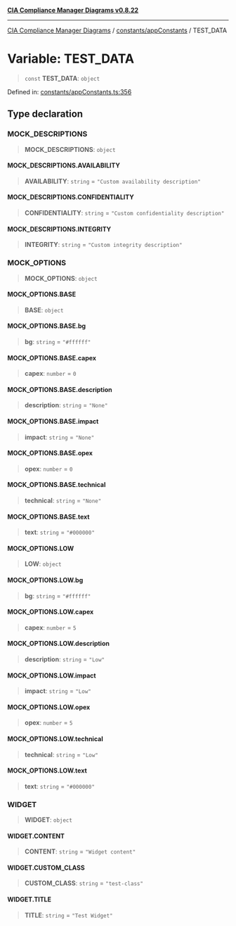 [**CIA Compliance Manager Diagrams v0.8.22**](../../../README.md)

***

[CIA Compliance Manager Diagrams](../../../modules.md) / [constants/appConstants](../README.md) / TEST\_DATA

# Variable: TEST\_DATA

> `const` **TEST\_DATA**: `object`

Defined in: [constants/appConstants.ts:356](https://github.com/Hack23/cia-compliance-manager/blob/5eebba14bef5523072dd8c486c1cd0c7c18766fc/src/constants/appConstants.ts#L356)

## Type declaration

### MOCK\_DESCRIPTIONS

> **MOCK\_DESCRIPTIONS**: `object`

#### MOCK\_DESCRIPTIONS.AVAILABILITY

> **AVAILABILITY**: `string` = `"Custom availability description"`

#### MOCK\_DESCRIPTIONS.CONFIDENTIALITY

> **CONFIDENTIALITY**: `string` = `"Custom confidentiality description"`

#### MOCK\_DESCRIPTIONS.INTEGRITY

> **INTEGRITY**: `string` = `"Custom integrity description"`

### MOCK\_OPTIONS

> **MOCK\_OPTIONS**: `object`

#### MOCK\_OPTIONS.BASE

> **BASE**: `object`

#### MOCK\_OPTIONS.BASE.bg

> **bg**: `string` = `"#ffffff"`

#### MOCK\_OPTIONS.BASE.capex

> **capex**: `number` = `0`

#### MOCK\_OPTIONS.BASE.description

> **description**: `string` = `"None"`

#### MOCK\_OPTIONS.BASE.impact

> **impact**: `string` = `"None"`

#### MOCK\_OPTIONS.BASE.opex

> **opex**: `number` = `0`

#### MOCK\_OPTIONS.BASE.technical

> **technical**: `string` = `"None"`

#### MOCK\_OPTIONS.BASE.text

> **text**: `string` = `"#000000"`

#### MOCK\_OPTIONS.LOW

> **LOW**: `object`

#### MOCK\_OPTIONS.LOW.bg

> **bg**: `string` = `"#ffffff"`

#### MOCK\_OPTIONS.LOW.capex

> **capex**: `number` = `5`

#### MOCK\_OPTIONS.LOW.description

> **description**: `string` = `"Low"`

#### MOCK\_OPTIONS.LOW.impact

> **impact**: `string` = `"Low"`

#### MOCK\_OPTIONS.LOW.opex

> **opex**: `number` = `5`

#### MOCK\_OPTIONS.LOW.technical

> **technical**: `string` = `"Low"`

#### MOCK\_OPTIONS.LOW.text

> **text**: `string` = `"#000000"`

### WIDGET

> **WIDGET**: `object`

#### WIDGET.CONTENT

> **CONTENT**: `string` = `"Widget content"`

#### WIDGET.CUSTOM\_CLASS

> **CUSTOM\_CLASS**: `string` = `"test-class"`

#### WIDGET.TITLE

> **TITLE**: `string` = `"Test Widget"`
